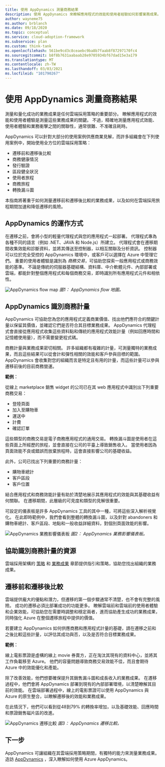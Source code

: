 ```yaml
---
title: 使用 AppDynamics 測量商務結果
description: 使用 AppDynamics 來瞭解應用程式的效能和使用者經驗如何影響業務成果。
author: wayneme75
ms.author: brblanch
ms.date: 09/18/2020
ms.topic: conceptual
ms.service: cloud-adoption-framework
ms.subservice: plan
ms.custom: think-tank
ms.openlocfilehash: 561be9cd3c8ceaebc9ba8b7faab8f87297170fc4
ms.sourcegitcommit: b8f8b7631aabaab28e9705934bf67dad15e3a179
ms.translationtype: MT
ms.contentlocale: zh-TW
ms.lasthandoff: 03/03/2021
ms.locfileid: "101790267"
---
```

<!-- docutune:casing "Movie Tickets Online" -->

# <a name="measure-business-outcomes-with-appdynamics"></a>使用 AppDynamics 測量商務結果

測量和量化成功的業務成果是任何雲端採用策略的重要部分。 瞭解應用程式的效能和使用者體驗是測量這些業務成果的關鍵。 不過，精確地測量應用程式效能、使用者體驗和業務衝擊之間的關聯性，通常很難、不准確且耗時。

AppDynamics 可以針對大部分的使用案例供應商業見解，而許多組織會在下列使用案例中，開始使用全方位的雲端採用策略：

- 遷移前和遷移後比較
- 商務健康情況
- 發行驗證
- 區段健全狀況
- 使用者旅程
- 商務旅程
- 轉換漏斗圖

本指南將著重于如何測量遷移前和遷移後比較的業務成果，以及如何在雲端採用旅程期間加速和降低遷移的風險。

## <a name="how-appdynamics-works"></a>AppDynamics 的運作方式

在遷移之前，會將小型的輕量代理程式與您的應用程式一起部署。 代理程式專為各種不同的語言（例如 .NET、JAVA 和 Node.js）所建立。 代理程式會在遷移期間收集效能和診斷資料，並將其傳送至控制器，以相互關聯及分析資訊。 控制器可以位於完全受控的 AppDynamics 環境中，或客戶可以選擇在 Azure 中管理它們。 重要的使用者體驗是識別為 *商務交易*，可協助您探索一般應用程式或商務效能的基準。 不論是傳統的伺服器基礎結構、資料庫、中介軟體元件、內部部署或雲端，都能針對整個應用程式和每個商務交易，即時識別所有應用程式元件和相依性。

![AppDynamics flow map ](./media/app-dynamics-flow-map.jpg)
 *圖1： AppDynamics flow 地圖。*

## <a name="appdynamics-identifies-business-metrics"></a>AppDynamics 識別商務計量

AppDynamics 可協助您為您的應用程式定義商業價值、找出他們應符合的關鍵計量以保留其價值，並確認它們是否符合其目標業務成果。 AppDynamics 代理程式會直接從應用程式收集這些資料點和傳統的應用程式效能計量（例如回應時間和記憶體使用量），而不需要變更程式碼。

商務計量與業務成果密切相關。 許多組織都有複雜的計量，可測量獨特的業務成果，而且這些結果可以從會計和彈性相關的效能和客戶參與目標的範圍。 AppDynamics 會收集對您的組織而言是特定且有用的計量，而這些計量可以參與遷移前後的目前商務營運。

**範例︰**

從線上 marketplace 銷售 widget 的公司已在其 web 應用程式中識別出下列重要商務交易：

- 登陸頁面
- 加入至購物車
- 運送中
- 計費
- 確認訂單

這些類型的商務交易是電子商務應用程式的通用交易。 轉換漏斗圖是使用者在這些頁面上所經歷的旅程，並會直接在公司的平臺上導致銷售收入。 當使用者因為頁面效能不良或錯誤而放棄旅程時，這會直接影響公司的基礎收益。

此外，公司已找出下列重要的商務計量：

- 購物車總計
- 客戶區段
- 客戶位置

結合應用程式和商務效能計量有助於清楚地展示其應用程式的效能與其基礎收益有何關聯。 在遷移期間，此層級的可見度和類型的見解很重要。

可設定的儀表板是許多 AppDynamics 工具的其中一種，可將這些深入解析視覺化。 在此即時範例中，我們會看到整體的轉換漏斗圖，以及針對 abandoners 和購物車總計、客戶區段、地點和一般收益詳細資料，對個別頁面效能的影響。

![AppDynamics 業務影響儀表板 ](./media/app-dynamics-business-impact-dashboard.jpg)
 *圖2： AppDynamics 業務影響儀表板。*

## <a name="resources-to-help-identify-business-metrics"></a>協助識別商務計量的資源

雲端採用架構的 [策略](../strategy/index.md) 和 [業務成果](../strategy/business-outcomes/index.md) 章節提供指引和策略，協助您找出組織的業務成果。

## <a name="pre--and-post-migration-comparison"></a>遷移前和遷移後比較

雲端提供龐大的優點和潛力，但遷移的第一個步驟通常不清楚，也不會有完整的風險。 成功的遷移必須比部署成功的功能更多。 瞭解雲端前和雲端前的使用者體驗和企業效能，可協助您在需要時調整和穩定兩者，進而協助產生成功的業務成果，同時強化 Azure 在整個遷移旅程中提供的價值。

若要建立 AppDynamics 如何供應商務和應用程式計量的基礎，請在遷移之前和之後比較這些計量，以評估其成功與否，以及是否符合目標業務成果。

**範例︰**

線上電影票證是虛構的線上 movie 券賣方，正在淘汰其現有的資料中心，並將其工作負載移至 Azure。 他們的容量問題導致商務交易效能不佳，而且會期待 Azure 中的效能優化和產能。

除了改善效能，他們想要確保提升其銷售漏斗圖和成長收入的業務成果。 在遷移過程中，他們會將 AppDynamics 部署到現有的內部部署環境，以清楚瞭解其目前的效能。 在雲端部署過程中，線上的電影票證可以使用 AppDynamics 與 Azure 的原生整合，以瞭解遷移後的效能和業務成果。

在此情況下，他們可以看到從48到79% 的轉換率增加，以及基礎效能、回應時間和票證銷售磁片區的改進。

![AppDynamics 遷移比較 ](./media/app-dynamics-migration-comparison.jpg)
 *圖3： AppDynamics 遷移比較。*

## <a name="next-steps"></a>下一步

AppDynamics 可讓組織在其雲端採用策略期間，有獨特的能力來測量業務成果。 造訪 [AppDynamics](https://www.appdynamics.com/solutions/azure-monitoring) ，深入瞭解如何使用 Azure AppDynamics。

